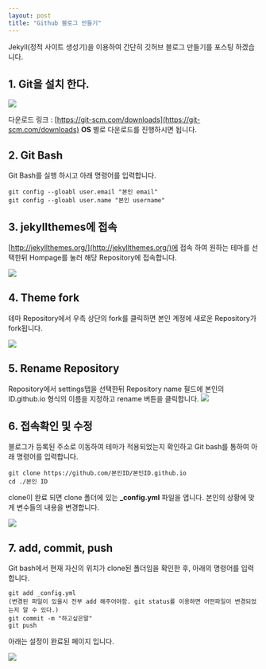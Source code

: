 ```yaml
---
layout: post
title: "Github 블로그 만들기"
---
```


Jekyll(정적 사이트 생성기)을 이용하여 간단히 깃허브 블로그 만들기를 포스팅 하겠습니다.

## 1. Git을 설치 한다.

![](https://github.com/Rekt77/Rekt77.github.io/images/2017-10-27-How_to_make_Github_page/github_scm.png)

다운로드 링크 : [https://git-scm.com/downloads](https://git-scm.com/downloads)
**OS** 별로 다운로드를 진행하시면 됩니다.

## 2. Git Bash

Git Bash를 실행 하시고 아래 명령어를 입력합니다.
```
git config --gloabl user.email "본인 email"
git config --gloabl user.name "본인 username"
```

## 3. jekyllthemes에 접속

[http://jekyllthemes.org/](http://jekyllthemes.org/)에 접속 하여 원하는 테마를 선택한뒤 Hompage를 눌러 해당 Repository에 접속합니다.

![](https://github.com/Rekt77/Rekt77.github.io/images/2017-10-27-How_to_make_Github_page/jekyll_1.png)

## 4. Theme fork

테마 Repository에서 우측 상단의 fork를 클릭하면 본인 계정에 새로운 Repository가 fork됩니다.

![](https://github.com/Rekt77/Rekt77.github.io/images/2017-10-27-How_to_make_Github_page/jekyll_2.png)

## 5. Rename Repository

Repository에서 settings탭을 선택한뒤 Repository name 필드에 
본인의 ID.github.io 형식의 이름을 지정하고 rename 버튼을 클릭합니다.
![](https://github.com/Rekt77/Rekt77.github.io/images/2017-10-27-How_to_make_Github_page/rename.png)

## 6. 접속확인 및 수정

블로그가 등록된 주소로 이동하여 테마가 적용되었는지 확인하고 Git bash를 통하여 아래 명령어를 입력합니다.
```
git clone https://github.com/본인ID/본인ID.github.io
cd ./본인 ID
```
clone이 완료 되면 clone 폴더에 있는 **_config.yml** 파일을 엽니다.
본인의 상황에 맞게 변수들의 내용을 변경합니다.

![](https://github.com/Rekt77/Rekt77.github.io/images/2017-10-27-How_to_make_Github_page/configyml.png)

## 7. add, commit, push

Git bash에서 현재 자신의 위치가 clone된 폴더임을 확인한 후, 아래의 명령어를 입력합니다.

```
git add _config.yml
(변경된 파일이 있을시 전부 add 해주어야함. git status를 이용하면 어떤파일이 변경되었는지 알 수 있다.)
git commit -m "하고싶은말"
git push
```
아래는 설정이 완료된 페이지 입니다.

![](https://github.com/Rekt77/Rekt77.github.io/images/2017-10-27-How_to_make_Github_page/blogresult.png)